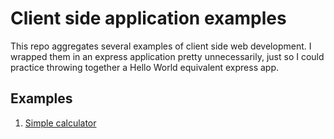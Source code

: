 # Client side application examples

This repo aggregates several examples of client side web development. I wrapped them in an express application pretty unnecessarily, just so I could practice throwing together a Hello World equivalent express app.

## Examples

1. [Simple calculator](./simple-calculator.html)